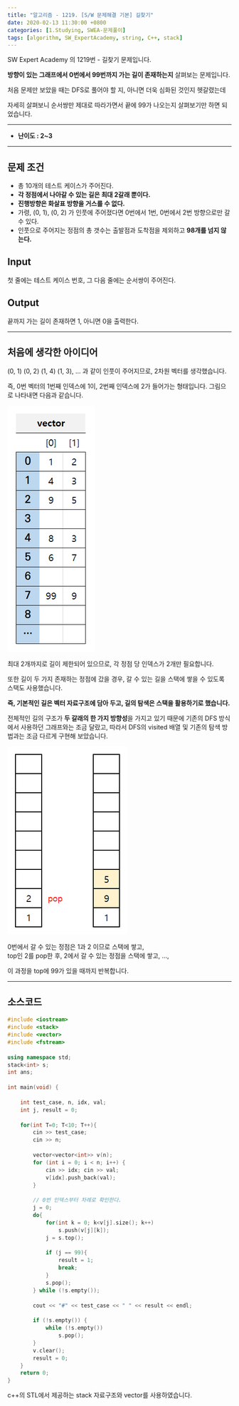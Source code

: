 ```yaml
---
title: "알고리즘 - 1219. [S/W 문제해결 기본] 길찾기"
date: 2020-02-13 11:30:00 +0800
categories: [1.Studying, SWEA-문제풀이]
tags: [algorithm, SW_ExpertAcademy, string, C++, stack]
---
```




SW Expert Academy 의 1219번 - 길찾기 문제입니다.



**방향이 있는 그래프에서 0번에서 99번까지 가는 길이 존재하는지** 살펴보는 문제입니다.

처음 문제만 보았을 때는 DFS로 풀어야 할 지, 아니면 더욱 심화된 것인지 헷갈렸는데

자세히 살펴보니 순서쌍만 제대로 따라가면서 끝에 99가 나오는지 살펴보기만 하면 되었습니다.

------



- **난이도 : 2~3**

---

## **문제 조건**

* 총 10개의 테스트 케이스가 주어진다.
* **각 정점에서 나아갈 수 있는 길은 최대 2갈래 뿐이다.**
* **진행방향은 화살표 방향을 거스를 수 없다.**
* 가령, (0, 1), (0, 2) 가 인풋에 주어졌다면 0번에서 1번, 0번에서 2번 방향으로만 갈 수 있다.
* 인풋으로 주어지는 정점의 총 갯수는 출발점과 도착점을 제외하고 **98개를 넘지 않는다.**


## **Input**

첫 줄에는 테스트 케이스 번호, 그 다음 줄에는 순서쌍이 주어진다.



## **Output**

끝까지 가는 길이 존재하면 1, 아니면 0을 출력한다.

---



## **처음에 생각한 아이디어**

(0, 1) (0, 2) (1, 4) (1, 3), ... 과 같이 인풋이 주어지므로, 2차원 벡터를 생각했습니다.

즉, 0번 벡터의 1번째 인덱스에 1이, 2번째 인덱스에 2가 들어가는 형태입니다. 그림으로 나타내면 다음과 같습니다.

![](https://github.com/ChanhuiSeok/ChanhuiSeok.github.io/blob/master/assets/img/sample/algo22_1.PNG?raw=true)

최대 2개까지로 길이 제한되어 있으므로, 각 정점 당 인덱스가 2개만 필요합니다.

또한 길이 두 가지 존재하는 정점에 갔을 경우, 갈 수 있는 길을 스택에 쌓을 수 있도록 스택도 사용했습니다.

**즉, 기본적인 길은 벡터 자료구조에 담아 두고, 길의 탐색은 스택을 활용하기로 했습니다.**

전체적인 길의 구조가 **두 갈래의 한 가지 방향성**을 가지고 있기 때문에 기존의 DFS 방식에서 사용하던 그래프와는 조금 달랐고, 따라서 DFS의 visited 배열 및 기존의 탐색 방법과는 조금 다르게 구현해 보았습니다.

![](https://github.com/ChanhuiSeok/ChanhuiSeok.github.io/blob/master/assets/img/sample/algo22_2.PNG?raw=true)

0번에서 갈 수 있는 정점은 1과 2 이므로 스택에 쌓고,  
top인 2를 pop한 후, 2에서 갈 수 있는 정점을 스택에 쌓고, ...,  

이 과정을 top에 99가 있을 때까지 반복합니다.

------



## **소스코드**

```c++
#include <iostream>
#include <stack>
#include <vector>
#include <fstream>

using namespace std;
stack<int> s;
int ans;

int main(void) {

	int test_case, n, idx, val;
	int j, result = 0;

	for(int T=0; T<10; T++){
		cin >> test_case;
		cin >> n;

		vector<vector<int>> v(n);
		for (int i = 0; i < n; i++) {			
			cin >> idx; cin >> val;
			v[idx].push_back(val);
		}

		// 0번 인덱스부터 차례로 확인한다.	
		j = 0;
		do{
			for(int k = 0; k<v[j].size(); k++)
				s.push(v[j][k]);
			j = s.top();

			if (j == 99){
				result = 1;
				break;
			}
			s.pop();
		} while (!s.empty());

		cout << "#" << test_case << " " << result << endl;

		if (!s.empty()) {
			while (!s.empty())
				s.pop();
		}
		v.clear();
		result = 0;
	}
	return 0;
}
```

c++의 STL에서 제공하는 stack 자료구조와 vector를 사용하였습니다.